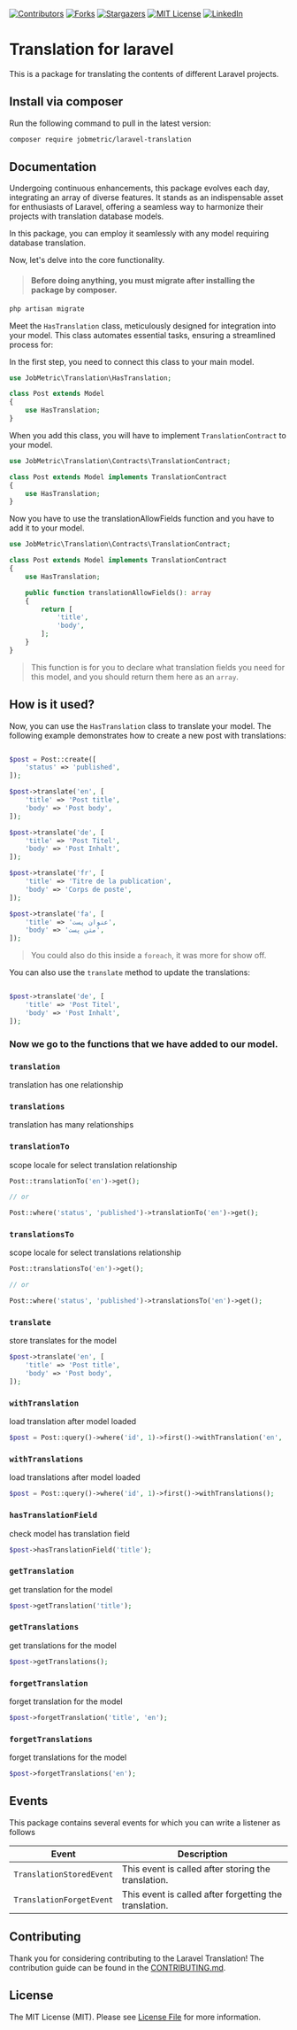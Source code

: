 [contributors-shield]: https://img.shields.io/github/contributors/jobmetric/laravel-translation.svg?style=for-the-badge
[contributors-url]: https://github.com/jobmetric/laravel-translation/graphs/contributors
[forks-shield]: https://img.shields.io/github/forks/jobmetric/laravel-translation.svg?style=for-the-badge&label=Fork
[forks-url]: https://github.com/jobmetric/laravel-translation/network/members
[stars-shield]: https://img.shields.io/github/stars/jobmetric/laravel-translation.svg?style=for-the-badge
[stars-url]: https://github.com/jobmetric/laravel-translation/stargazers
[license-shield]: https://img.shields.io/github/license/jobmetric/laravel-translation.svg?style=for-the-badge
[license-url]: https://github.com/jobmetric/laravel-translation/blob/master/LICENCE.md
[linkedin-shield]: https://img.shields.io/badge/-LinkedIn-blue.svg?style=for-the-badge&logo=linkedin&colorB=555
[linkedin-url]: https://linkedin.com/in/majidmohammadian

[![Contributors][contributors-shield]][contributors-url]
[![Forks][forks-shield]][forks-url]
[![Stargazers][stars-shield]][stars-url]
[![MIT License][license-shield]][license-url]
[![LinkedIn][linkedin-shield]][linkedin-url]

# Translation for laravel

This is a package for translating the contents of different Laravel projects.

## Install via composer

Run the following command to pull in the latest version:
```bash
composer require jobmetric/laravel-translation
```

## Documentation

Undergoing continuous enhancements, this package evolves each day, integrating an array of diverse features. It stands as an indispensable asset for enthusiasts of Laravel, offering a seamless way to harmonize their projects with translation database models.

In this package, you can employ it seamlessly with any model requiring database translation.

Now, let's delve into the core functionality.

>#### Before doing anything, you must migrate after installing the package by composer.

```bash
php artisan migrate
```

Meet the `HasTranslation` class, meticulously designed for integration into your model. This class automates essential tasks, ensuring a streamlined process for:

In the first step, you need to connect this class to your main model.

```php
use JobMetric\Translation\HasTranslation;

class Post extends Model
{
    use HasTranslation;
}
```

When you add this class, you will have to implement `TranslationContract` to your model.

```php
use JobMetric\Translation\Contracts\TranslationContract;

class Post extends Model implements TranslationContract
{
    use HasTranslation;
}
```

Now you have to use the translationAllowFields function and you have to add it to your model.

```php
use JobMetric\Translation\Contracts\TranslationContract;

class Post extends Model implements TranslationContract
{
    use HasTranslation;

    public function translationAllowFields(): array
    {
        return [
            'title',
            'body',
        ];
    }
}
```

> This function is for you to declare what translation fields you need for this model, and you should return them here as an `array`.

## How is it used?

Now, you can use the `HasTranslation` class to translate your model. The following example demonstrates how to create a new post with translations:

```php

$post = Post::create([
    'status' => 'published',
]);

$post->translate('en', [
    'title' => 'Post title',
    'body' => 'Post body',
]);

$post->translate('de', [
    'title' => 'Post Titel',
    'body' => 'Post Inhalt',
]);

$post->translate('fr', [
    'title' => 'Titre de la publication',
    'body' => 'Corps de poste',
]);

$post->translate('fa', [
    'title' => 'عنوان پست',
    'body' => 'متن پست',
]);
```

> You could also do this inside a `foreach`, it was more for show off.

You can also use the `translate` method to update the translations:

```php

$post->translate('de', [
    'title' => 'Post Titel',
    'body' => 'Post Inhalt',
]);
```

### Now we go to the functions that we have added to our model.

### `translation`

translation has one relationship

### `translations`

translation has many relationships

### `translationTo`

scope locale for select translation relationship

```php
Post::translationTo('en')->get();

// or

Post::where('status', 'published')->translationTo('en')->get();
```

### `translationsTo`

scope locale for select translations relationship

```php
Post::translationsTo('en')->get();

// or

Post::where('status', 'published')->translationsTo('en')->get();
```

### `translate`

store translates for the model

```php
$post->translate('en', [
    'title' => 'Post title',
    'body' => 'Post body',
]);
```

### `withTranslation`

load translation after model loaded

```php
$post = Post::query()->where('id', 1)->first()->withTranslation('en', 'title');
```

### `withTranslations`

load translations after model loaded

```php
$post = Post::query()->where('id', 1)->first()->withTranslations();
```

### `hasTranslationField`

check model has translation field

```php
$post->hasTranslationField('title');
```

### `getTranslation`

get translation for the model

```php
$post->getTranslation('title');
```

### `getTranslations`

get translations for the model

```php
$post->getTranslations();
```

### `forgetTranslation`

forget translation for the model

```php
$post->forgetTranslation('title', 'en');
```

### `forgetTranslations`

forget translations for the model

```php
$post->forgetTranslations('en');
```

## Events

This package contains several events for which you can write a listener as follows

| Event                    | Description                                            |
|--------------------------|--------------------------------------------------------|
| `TranslationStoredEvent` | This event is called after storing the translation.    |
| `TranslationForgetEvent` | This event is called after forgetting the translation. |

## Contributing

Thank you for considering contributing to the Laravel Translation! The contribution guide can be found in the [CONTRIBUTING.md](https://github.com/jobmetric/laravel-translation/blob/master/CONTRIBUTING.md).

## License

The MIT License (MIT). Please see [License File](https://github.com/jobmetric/laravel-translation/blob/master/LICENCE.md) for more information.
